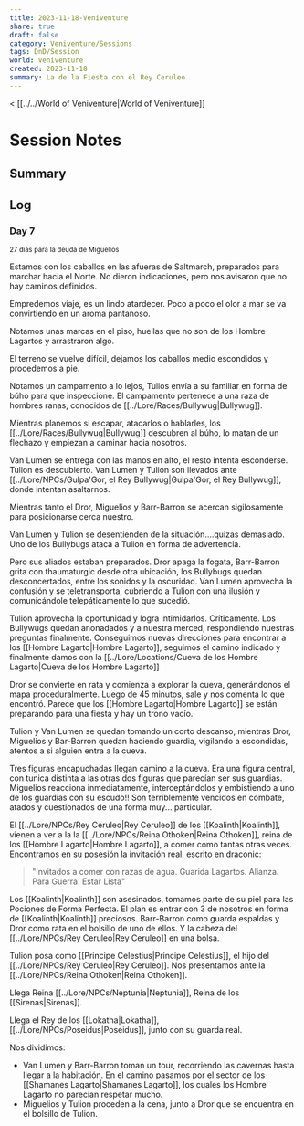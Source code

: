 ```yaml
---
title: 2023-11-18-Veniventure
share: true
draft: false
category: Veniventure/Sessions
tags: DnD/Session
world: Veniventure
created: 2023-11-18
summary: La de la Fiesta con el Rey Ceruleo
---
```

< [[../../World of Veniventure|World of Veniventure]]
# Session Notes

## Summary

## Log

### Day 7
<small>27 dias para la deuda de Miguelios</small>

Estamos con los caballos en las afueras de Saltmarch, preparados para marchar hacia el Norte. No dieron indicaciones, pero nos avisaron que no hay caminos definidos.

Empredemos viaje, es un lindo atardecer. Poco a poco el olor a mar se va convirtiendo en un aroma pantanoso. 

Notamos unas marcas en el piso, huellas que no son de los Hombre Lagartos y arrastraron algo. 

El terreno se vuelve difícil, dejamos los caballos medio escondidos y procedemos a pie.

Notamos un campamento a lo lejos, Tulios envía a su familiar en forma de búho para que inspeccione. El campamento pertenece a una raza de hombres ranas, conocidos de [[../Lore/Races/Bullywug|Bullywug]].

Mientras planemos si escapar, atacarlos o hablarles, los [[../Lore/Races/Bullywug|Bullywug]] descubren al búho, lo matan de un flechazo y empiezan a caminar hacia nosotros. 

Van Lumen se entrega con las manos en alto, el resto intenta esconderse. Tulion es descubierto. 
Van Lumen y Tulion son llevados ante [[../Lore/NPCs/Gulpa'Gor, el Rey Bullywug|Gulpa'Gor, el Rey Bullywug]], donde intentan asaltarnos.

Mientras tanto  el Dror, Miguelios y Barr-Barron se acercan sigilosamente para posicionarse cerca nuestro.

Van Lumen y Tulion se desentienden de la situación....quizas demasiado. Uno de los Bullybugs ataca a Tulion en forma de advertencia. 

Pero sus aliados estaban preparados. Dror apaga la fogata, Barr-Barron grita con thaumaturgic desde otra ubicación, los Bullybugs quedan desconcertados, entre los sonidos y la oscuridad. Van Lumen aprovecha la confusión y se teletransporta, cubriendo a Tulion con una ilusión y comunicándole telepáticamente lo que sucedió. 

Tulion aprovecha la oportunidad y logra intimidarlos. Críticamente. Los Bullywugs quedan anonadados y a nuestra merced, respondiendo nuestras preguntas finalmente. Conseguimos nuevas direcciones para encontrar a los [[Hombre Lagarto|Hombre Lagarto]], seguimos el camino indicado y finalmente damos con la [[../Lore/Locations/Cueva de los Hombre Lagarto|Cueva de los Hombre Lagarto]]

Dror se convierte en rata y comienza a explorar la cueva, generándonos el mapa proceduralmente. Luego de 45 minutos, sale y nos comenta lo que encontró. Parece que los [[Hombre Lagarto|Hombre Lagarto]] se están preparando para una fiesta y hay un trono vacío.

Tulion y Van Lumen se quedan tomando un corto descanso, mientras Dror, Miguelios y Bar-Barron quedan haciendo guardia, vigilando a escondidas, atentos a si alguien entra a la cueva.  

Tres figuras encapuchadas llegan camino a la cueva. Era una figura central, con tunica distinta a las otras dos figuras que parecían ser sus guardias. Miguelios reacciona inmediatamente, interceptándolos y embistiendo a uno de los guardias con su escudo!! Son terriblemente vencidos en combate, atados y cuestionados de una forma muy... particular.

El [[../Lore/NPCs/Rey Ceruleo|Rey Ceruleo]] de los [[Koalinth|Koalinth]], vienen a ver a la la [[../Lore/NPCs/Reina Othoken|Reina Othoken]], reina de los [[Hombre Lagarto|Hombre Lagarto]], a comer como tantas otras veces. Encontramos en su posesión la invitación real, escrito en draconic:

>"Invitados a comer con razas de agua. Guarida Lagartos. Alianza. Para Guerra. Estar Lista"

Los [[Koalinth|Koalinth]] son asesinados, tomamos parte de su piel para las Pociones de Forma Perfecta. El plan es entrar con 3 de nosotros en forma de [[Koalinth|Koalinth]] preciosos. Barr-Barron como guarda espaldas y Dror como rata en el bolsillo de uno de ellos. Y la cabeza del [[../Lore/NPCs/Rey Ceruleo|Rey Ceruleo]] en una bolsa.

Tulion posa como [[Principe Celestius|Principe Celestius]], el hijo del [[../Lore/NPCs/Rey Ceruleo|Rey Ceruleo]]. Nos presentamos ante la [[../Lore/NPCs/Reina Othoken|Reina Othoken]].

Llega Reina [[../Lore/NPCs/Neptunia|Neptunia]], Reina de los [[Sirenas|Sirenas]]. 

Llega el Rey de los [[Lokatha|Lokatha]], [[../Lore/NPCs/Poseidus|Poseidus]], junto con su guarda real.

Nos dividimos: 
- Van Lumen y Barr-Barron toman un tour, recorriendo las cavernas hasta llegar a la habitación. En el camino pasamos por el sector de los [[Shamanes Lagarto|Shamanes Lagarto]], los cuales los Hombre Lagarto no parecían respetar mucho.
- Miguelios y Tulion proceden a la cena, junto a Dror que se encuentra en el bolsillo de Tulion.





















